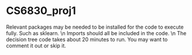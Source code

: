 # CS6830_proj1

Relevant packages may be needed to be installed for the code to execute fully. Such as sklearn. \n
Imports should all be included in the code. \n
The decision tree code takes about 20 minutes to run. You may want to comment it out or skip it.
